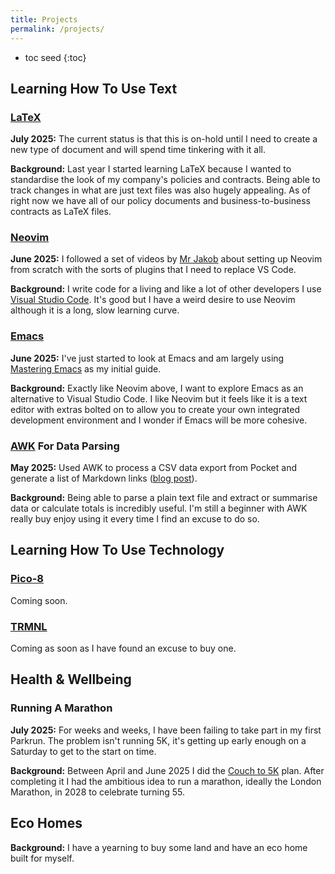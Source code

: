 ```yaml
---
title: Projects
permalink: /projects/
---
```


* toc seed
{:toc}

## Learning How To Use Text

### [LaTeX](https://en.wikipedia.org/wiki/LaTeX)

**July 2025:** The current status is that this is on-hold until I need to create a new type of document and will spend time tinkering with it all.

**Background:** Last year I started learning LaTeX because I wanted to standardise the look of my company's policies and contracts. Being able to track changes in what are just text files was also hugely appealing. As of right now we have all of our policy documents and business-to-business contracts as LaTeX files.

### [Neovim](https://en.wikipedia.org/wiki/Vim_(text_editor)#Neovim)

**June 2025:** I followed a set of videos by [Mr Jakob](https://www.youtube.com/watch?v=g1gyYttzxcI&list=PLy68GuC77sURrnMNi2XR1h58m674KOvLG) about setting up Neovim from scratch with the sorts of plugins that I need to replace VS Code. 

**Background:** I write code for a living and like a lot of other developers I use [Visual Studio Code](https://en.wikipedia.org/wiki/Visual_Studio_Code). It's good but I have a weird desire to use Neovim although it is a long, slow learning curve.

### [Emacs](https://www.gnu.org/software/emacs/)

**June 2025:** I've just started to look at Emacs and am largely using [Mastering Emacs](https://www.masteringemacs.org/) as my initial guide.

**Background:** Exactly like Neovim above, I want to explore Emacs as an alternative to Visual Studio Code. I like Neovim but it feels like it is a text editor with extras bolted on to allow you to create your own integrated development environment and I wonder if Emacs will be more cohesive.

### [AWK](https://en.wikipedia.org/wiki/AWK) For Data Parsing

**May 2025:** Used AWK to process a CSV data export from Pocket and generate a list of Markdown links ([blog post](https://blog.sgawolf.com/post/2025-05-22-pocket-parser)).

**Background:** Being able to parse a plain text file and extract or summarise data or calculate totals is incredibly useful. I'm still a beginner with AWK really buy enjoy using it every time I find an excuse to do so.

## Learning How To Use Technology

### [Pico-8](https://www.lexaloffle.com/pico-8.php)

Coming soon.

### [TRMNL](https://usetrmnl.com/)

Coming as soon as I have found an excuse to buy one.

## Health & Wellbeing

### Running A Marathon

**July 2025:** For weeks and weeks, I have been failing to take part in my first Parkrun. The problem isn't running 5K, it's getting up early enough on a Saturday to get to the start on time.

**Background:** Between April and June 2025 I did the [Couch to 5K](https://en.wikipedia.org/wiki/Couch_to_5K) plan. After completing it I had the ambitious idea to run a marathon, ideally the London Marathon, in 2028 to celebrate turning 55.

## Eco Homes

**Background:** I have a yearning to buy some land and have an eco home built for myself.

